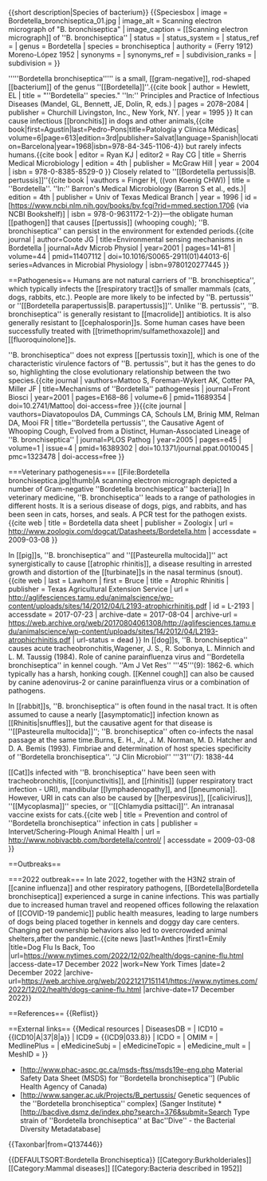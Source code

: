{{short description|Species of bacterium}}
{{Speciesbox
| image = Bordetella_bronchiseptica_01.jpg
| image_alt = Scanning electron micrograph of "B. bronchiseptica"
| image_caption = [[Scanning electron micrograph]] of ''B. bronchiseptica''
| status = 
| status_system = 
| status_ref = 
| genus = Bordetella
| species = bronchiseptica
| authority = (Ferry 1912) Moreno-López 1952
| synonyms = 
| synonyms_ref = 
| subdivision_ranks = 
| subdivision = 
}}

'''''Bordetella bronchiseptica''''' is a small, [[gram-negative]], rod-shaped [[bacterium]] of the genus ''[[Bordetella]]''.<ref name=Mandel_1995>{{cite book | author = Hewlett, EL | title = "''Bordetella'' species." ''In:'' Principles and Practice of Infectious Diseases (Mandel, GL, Bennett, JE, Dolin, R, eds.) | pages = 2078–2084 | publisher = Churchill Livingston, Inc., New York, NY. | year = 1995 }}</ref> It can cause infectious [[bronchitis]] in dogs and other animals,<ref>{{cite book|first=Agustín|last=Pedro-Pons|title=Patología y Clínica Médicas| volume=6|page=613|edition=3rd|publisher=Salvat|language=Spanish|location=Barcelona|year=1968|isbn=978-84-345-1106-4}}</ref> but rarely infects humans.<ref name=Sherris>{{cite book | editor = Ryan KJ | editor2 = Ray CG | title = Sherris Medical Microbiology | edition = 4th | publisher = McGraw Hill | year = 2004 | isbn = 978-0-8385-8529-0 }}</ref> Closely related to ''[[Bordetella pertussis|B. pertussis]]''<ref name=Barron_1996>{{cite book | vauthors =  Finger H, ((von Koenig CHW)) | title = ''Bordetella''. ''In:'' Barron's Medical Microbiology (Barron S et al., eds.)| edition = 4th | publisher = Univ of Texas Medical Branch | year = 1996 | id = [https://www.ncbi.nlm.nih.gov/books/bv.fcgi?rid=mmed.section.1706 (via NCBI Bookshelf)]  | isbn = 978-0-9631172-1-2}}</ref>&mdash;the obligate human [[pathogen]] that causes [[pertussis]] (whooping cough); ''B. bronchiseptica'' can persist in the environment for extended periods.<ref>{{cite journal | author=Coote JG | title=Environmental sensing mechanisms in Bordetella | journal=Adv Microb Physiol | year=2001 | pages=141–81 | volume=44 | pmid=11407112 | doi=10.1016/S0065-2911(01)44013-6| series=Advances in Microbial Physiology | isbn=9780120277445 }}</ref>

==Pathogenesis==
Humans are not natural carriers of ''B. bronchiseptica'', which typically infects the [[respiratory tract]]s of smaller mammals (cats, dogs, rabbits, etc.).<ref name="Barron_1996" /> People are more likely to be infected by ''B. pertussis'' or ''[[Bordetella parapertussis|B. parapertussis]]''. Unlike ''B. pertussis'', ''B. bronchiseptica'' is generally resistant to [[macrolide]] antibiotics. It is also generally resistant to [[cephalosporin]]s. Some human cases have been successfully treated with [[trimethoprim/sulfamethoxazole]] and [[fluoroquinolone]]s.

''B. bronchiseptica'' does not express [[pertussis toxin]], which is one of the characteristic virulence factors of ''B. pertussis'', but it has the genes to do so, highlighting the close evolutionary relationship between the two species.<ref>{{cite journal | vauthors=Mattoo S, Foreman-Wykert AK, Cotter PA, Miller JF | title=Mechanisms of ''Bordetella'' pathogenesis | journal=Front Biosci | year=2001 | pages=E168–86 | volume=6 | pmid=11689354 | doi=10.2741/Mattoo| doi-access=free }}</ref><sup></sup><ref>{{cite journal | vauthors=Diavatopoulos DA, Cummings CA, Schouls LM, Brinig MM, Relman DA, Mooi FR | title=''Bordetella pertussis'', the Causative Agent of Whooping Cough, Evolved from a Distinct, Human-Associated Lineage of ''B. bronchiseptica'' | journal=PLOS Pathog | year=2005 | pages=e45 | volume=1 | issue=4 | pmid=16389302 | doi=10.1371/journal.ppat.0010045 | pmc=1323478 | doi-access=free }}</ref>

===Veterinary pathogenesis===
[[File:Bordetella bronchiseptica.jpg|thumb|A scanning electron micrograph depicted a number of Gram-negative ''Bordetella bronchiseptica'' bacteria]]
In veterinary medicine, ''B. bronchiseptica'' leads to a range of pathologies in different hosts. It is a serious disease of dogs, pigs, and rabbits, and has been seen in cats, horses, and seals. A PCR test for the pathogen exists.<ref name=Zoologix>{{cite web | title = Bordetella data sheet | publisher = Zoologix | url = http://www.zoologix.com/dogcat/Datasheets/Bordetella.htm | accessdate = 2009-03-08 }}</ref>

In [[pig]]s, ''B. bronchiseptica'' and ''[[Pasteurella multocida]]'' act synergistically to cause [[atrophic rhinitis]], a disease resulting in arrested growth and distortion of the [[turbinate]]s in the nasal terminus (snout).<ref>{{cite web | last = Lawhorn | first = Bruce | title = Atrophic Rhinitis | publisher = Texas Agricultural Extension Service | url = http://aglifesciences.tamu.edu/animalscience/wp-content/uploads/sites/14/2012/04/L2193-atrophicrhinitis.pdf | id = L-2193 | accessdate = 2017-07-23 | archive-date = 2017-08-04 | archive-url = https://web.archive.org/web/20170804061308/http://aglifesciences.tamu.edu/animalscience/wp-content/uploads/sites/14/2012/04/L2193-atrophicrhinitis.pdf | url-status = dead }}</ref>
In [[dog]]s, ''B. bronchiseptica'' causes acute tracheobronchitis,<ref>Wagener, J. S., R. Sobonya, L. Minnich and L. M. Taussig (1984). Role of canine parainfluenza virus and ''Bordetella bronchiseptica'' in kennel cough. ''Am J Vet Res'' '''45'''(9): 1862-6.</ref> which typically has a harsh, honking cough. [[Kennel cough]] can also be caused by canine adenovirus-2 or canine parainfluenza virus or a combination of pathogens.<ref name="Zoologix" />

In [[rabbit]]s, ''B. bronchiseptica'' is often found in the nasal tract.  It is often assumed to cause a nearly [[asymptomatic]] infection known as [[Rhinitis|snuffles]], but the causative agent for that disease is ''[[Pasteurella multocida]]''; ''B. bronchiseptica'' often co-infects the nasal passage at the same time.<ref>Burns, E. H., Jr., J. M. Norman, M. D. Hatcher and D. A. Bemis (1993). Fimbriae and determination of host species specificity of ''Bordetella bronchiseptica''. ''J Clin Microbiol'' '''31'''(7): 1838-44</ref>

[[Cat]]s infected with ''B. bronchiseptica'' have been seen with tracheobronchitis, [[conjunctivitis]], and [[rhinitis]] (upper respiratory tract infection - URI), mandibular [[lymphadenopathy]], and [[pneumonia]]. However, URI in cats can also be caused by [[herpesvirus]], [[calicivirus]], ''[[Mycoplasma]]'' species, or ''[[Chlamydia psittaci]]''.<ref name="Zoologix" /> An intranasal vaccine exists for cats.<ref name=Intervet>{{cite web | title = Prevention and control of ''Bordetella bronchiseptica'' infection in cats | publisher = Intervet/Schering-Plough Animal Health | url = http://www.nobivacbb.com/bordetella/control/ | accessdate = 2009-03-08 }}</ref>

==Outbreaks==

===2022 outbreak===
In late 2022, together with the H3N2 strain of [[canine influenza]] and other respiratory pathogens, [[Bordetella|Bordetella bronchiseptica]] experienced a surge in canine infections. This was partially due to increased human travel and reopened offices following the relaxation of [[COVID-19 pandemic]] public health measures, leading to large numbers of dogs being placed together in kennels and doggy day care centers. Changing pet ownership behaviors also led to overcrowded animal shelters,after the pandemic.<ref name="2022 outbreak">{{cite news |last1=Anthes |first1=Emily |title=Dog Flu Is Back, Too |url=https://www.nytimes.com/2022/12/02/health/dogs-canine-flu.html |access-date=17 December 2022 |work=New York Times |date=2 December 2022 |archive-url=https://web.archive.org/web/20221217151141/https://www.nytimes.com/2022/12/02/health/dogs-canine-flu.html |archive-date=17 December 2022}}</ref>

==References==
{{Reflist}}

==External links==
{{Medical resources
 | DiseasesDB     = 
 | ICD10          = {{ICD10|A|37|8|a}}
 | ICD9           = {{ICD9|033.8}}
 | ICDO           =
 | OMIM           =
 | MedlinePlus    = 
 | eMedicineSubj  = 
 | eMedicineTopic = 
 | eMedicine_mult = 
 | MeshID         =   }}
* [http://www.phac-aspc.gc.ca/msds-ftss/msds19e-eng.php Material Safety Data Sheet (MSDS) for ''Bordetella bronchiseptica''] (Public Health Agency of Canada)
* [http://www.sanger.ac.uk/Projects/B_pertussis/ Genetic sequences of the ''Bordetella bronchiseptica'' complex] (Sanger Institute)
*[http://bacdive.dsmz.de/index.php?search=376&submit=Search Type strain of ''Bordetella bronchiseptica'' at Bac''Dive'' -  the Bacterial Diversity Metadatabase]

{{Taxonbar|from=Q137446}}

{{DEFAULTSORT:Bordetella Bronchiseptica}}
[[Category:Burkholderiales]]
[[Category:Mammal diseases]]
[[Category:Bacteria described in 1952]]